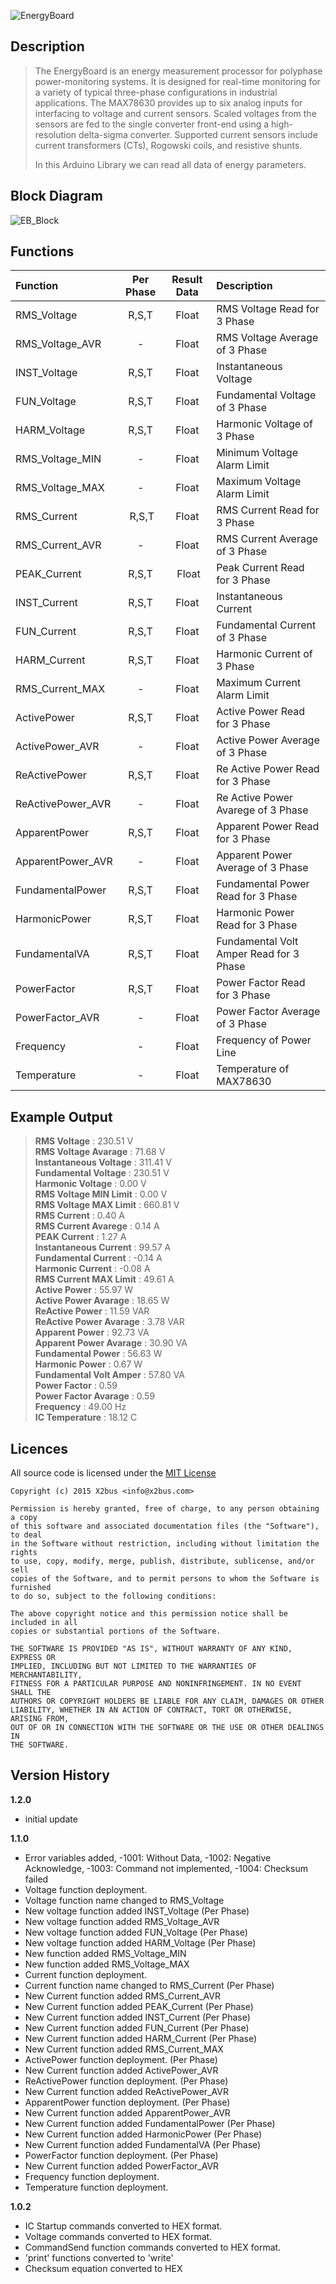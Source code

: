 ![EnergyBoard](https://github.com/x2bus/EnergyBoard/blob/master/extras/Energy_Board_Logo.png?raw=true)

## Description
> The EnergyBoard is an energy measurement processor for polyphase power-monitoring 
systems. It is designed for real-time monitoring for a variety of typical three-phase 
configurations in industrial applications. The MAX78630 provides up to six analog 
inputs for interfacing to voltage and current sensors. Scaled voltages from the 
sensors are fed to the single converter front-end using a high-resolution delta-sigma 
converter. Supported current sensors include current transformers (CTs), Rogowski 
coils, and resistive shunts.  
>
> In this Arduino Library we can read all data of energy parameters.

## Block Diagram
![EB_Block](https://github.com/x2bus/EnergyBoard/blob/master/extras/EnergyBoard_Blok.jpg?raw=true)

## Functions
|Function|Per Phase|Result Data|Description|
|:--------|:---------:|:-----------:|:-----------|
| RMS_Voltage | R,S,T | Float | RMS Voltage Read for 3 Phase |
| RMS_Voltage_AVR | - | Float | RMS Voltage Average of 3 Phase |
| INST_Voltage | R,S,T | Float | Instantaneous Voltage |
| FUN_Voltage | R,S,T | Float | Fundamental Voltage of 3 Phase |
| HARM_Voltage | R,S,T | Float | Harmonic Voltage of 3 Phase |
| RMS_Voltage_MIN | - | Float | Minimum Voltage Alarm Limit |
| RMS_Voltage_MAX | - | Float | Maximum Voltage Alarm Limit |
| RMS_Current | R,S,T | Float | RMS Current Read for 3 Phase |
| RMS_Current_AVR | - | Float | RMS Current Average of 3 Phase |
| PEAK_Current | R,S,T | Float | Peak Current Read for 3 Phase |
| INST_Current | R,S,T | Float | Instantaneous Current |
| FUN_Current | R,S,T | Float | Fundamental Current of 3 Phase |
| HARM_Current | R,S,T | Float | Harmonic Current of 3 Phase |
| RMS_Current_MAX | - | Float | Maximum Current Alarm Limit |
| ActivePower | R,S,T | Float | Active Power Read for 3 Phase |
| ActivePower_AVR | - | Float | Active Power Average of 3 Phase |
| ReActivePower | R,S,T | Float | Re Active Power Read for 3 Phase |
| ReActivePower_AVR | - | Float | Re Active Power Avarege of 3 Phase |
| ApparentPower | R,S,T | Float | Apparent Power Read for 3 Phase |
| ApparentPower_AVR | - | Float | Apparent Power Average of 3 Phase |
| FundamentalPower | R,S,T | Float | Fundamental Power Read for 3 Phase |
| HarmonicPower | R,S,T | Float | Harmonic Power Read for 3 Phase |
| FundamentalVA | R,S,T | Float | Fundamental Volt Amper Read for 3 Phase |
| PowerFactor | R,S,T | Float | Power Factor Read for 3 Phase |
| PowerFactor_AVR | - | Float | Power Factor Average of 3 Phase |
| Frequency | - | Float | Frequency of Power Line |
| Temperature | - | Float | Temperature of MAX78630 |


## Example Output

> **RMS Voltage** : 230.51 V  
> **RMS Voltage Avarage** : 71.68 V  
> **Instantaneous Voltage** : 311.41 V  
> **Fundamental Voltage** : 230.51 V  
> **Harmonic Voltage** : 0.00 V  
> **RMS Voltage MIN Limit** : 0.00 V  
> **RMS Voltage MAX Limit** : 660.81 V  
> **RMS Current** : 0.40 A  
> **RMS Current Avarege** : 0.14 A  
> **PEAK Current** : 1.27 A  
> **Instantaneous Current** : 99.57 A  
> **Fundamental Current** : -0.14 A  
> **Harmonic Current** : -0.08 A  
> **RMS Current MAX Limit** : 49.61 A  
> **Active Power** : 55.97 W  
> **Active Power Avarage** : 18.65 W  
> **ReActive Power** : 11.59 VAR  
> **ReActive Power Avarage** : 3.78 VAR  
> **Apparent Power** : 92.73 VA  
> **Apparent Power Avarage** : 30.90 VA  
> **Fundamental Power** : 56.63 W  
> **Harmonic Power** : 0.67 W  
> **Fundamental Volt Amper** : 57.80 VA  
> **Power Factor** : 0.59   
> **Power Factor Avarage** : 0.59   
> **Frequency** : 49.00 Hz  
> **IC Temperature** : 18.12 C  

## Licences

All source code is licensed under the [MIT License](http://opensource.org/licenses/MIT)

	Copyright (c) 2015 X2bus <info@x2bus.com>
	 
	Permission is hereby granted, free of charge, to any person obtaining a copy
	of this software and associated documentation files (the "Software"), to deal
	in the Software without restriction, including without limitation the rights
	to use, copy, modify, merge, publish, distribute, sublicense, and/or sell
	copies of the Software, and to permit persons to whom the Software is furnished
	to do so, subject to the following conditions:
	 
	The above copyright notice and this permission notice shall be included in all
	copies or substantial portions of the Software.
	 
	THE SOFTWARE IS PROVIDED "AS IS", WITHOUT WARRANTY OF ANY KIND, EXPRESS OR
	IMPLIED, INCLUDING BUT NOT LIMITED TO THE WARRANTIES OF MERCHANTABILITY,
	FITNESS FOR A PARTICULAR PURPOSE AND NONINFRINGEMENT. IN NO EVENT SHALL THE
	AUTHORS OR COPYRIGHT HOLDERS BE LIABLE FOR ANY CLAIM, DAMAGES OR OTHER
	LIABILITY, WHETHER IN AN ACTION OF CONTRACT, TORT OR OTHERWISE, ARISING FROM,
	OUT OF OR IN CONNECTION WITH THE SOFTWARE OR THE USE OR OTHER DEALINGS IN
	THE SOFTWARE.

## Version History
**1.2.0**
* initial update

**1.1.0**
* Error variables added, -1001: Without Data, -1002: Negative Acknowledge, -1003: Command not implemented, -1004: Checksum failed
* Voltage function deployment.
* Voltage function name changed to RMS_Voltage
* New voltage function added INST_Voltage (Per Phase)
* New voltage function added RMS_Voltage_AVR
* New voltage function added FUN_Voltage (Per Phase)
* New voltage function added HARM_Voltage (Per Phase)
* New function added RMS_Voltage_MIN
* New function added RMS_Voltage_MAX
* Current function deployment.
* Current function name changed to RMS_Current (Per Phase)
* New Current function added RMS_Current_AVR
* New Current function added PEAK_Current (Per Phase)
* New Current function added INST_Current (Per Phase)
* New Current function added FUN_Current (Per Phase)
* New Current function added HARM_Current (Per Phase)
* New Current function added RMS_Current_MAX
* ActivePower function deployment. (Per Phase)
* New Current function added ActivePower_AVR
* ReActivePower function deployment. (Per Phase)
* New Current function added ReActivePower_AVR
* ApparentPower function deployment. (Per Phase)
* New Current function added ApparentPower_AVR
* New Current function added FundamentalPower (Per Phase)
* New Current function added HarmonicPower (Per Phase)
* New Current function added FundamentalVA (Per Phase)
* PowerFactor function deployment. (Per Phase)
* New Current function added PowerFactor_AVR
* Frequency function deployment.
* Temperature function deployment.

**1.0.2**  
* IC Startup commands converted to HEX format.
* Voltage commands converted to HEX format.
* CommandSend function commands converted to HEX format.
* 'print' functions converted to 'write'
* Checksum equation converted to HEX
